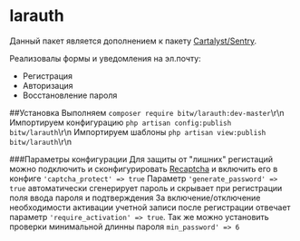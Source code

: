 larauth
=======

Данный пакет является дополнением к пакету [Cartalyst/Sentry](https://cartalyst.com/manual/sentry).

Реализовалы формы и уведомления на эл.почту:
- Регистрация
- Авторизация
- Восстановление пароля

##Установка
Выполняем `composer require bitw/larauth:dev-master`\r\n
Импортируем конфигурацию `php artisan config:publish bitw/larauth`\r\n
Импортируем шаблоны `php artisan view:publish bitw/larauth`\r\n

###Параметры конфигурации
Для защиты от "лишних" регистаций можно подключить и сконфигурировать [Recaptcha](http://www.google.com/recaptcha/intro/index.html) и включить его в конфиге `'captcha_protect' => true`
Параметр `'generate_password' => true` автоматически сгенерирует пароль и скрывает при регистрации поля ввода пароля и подтверждения
За включение/отключение необходимости активации учетной записи после регистрации отвечает параметр `'require_activation' => true`.
Так же можно установить проверки минимальной длинны пароля `min_password' => 6`
